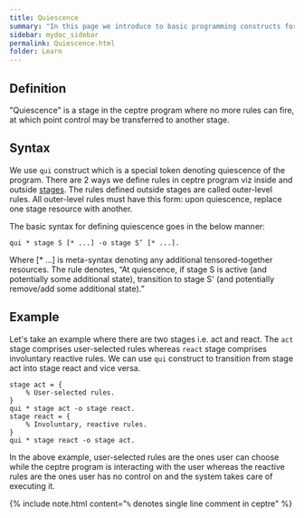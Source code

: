 ```yaml
---
title: Quiescence
summary: "In this page we introduce to basic programming constructs for ceptre language - Quiescence"
sidebar: mydoc_sidebar
permalink: Quiescence.html
folder: Learn
---
```


## Definition

"Quiescence" is a stage in the ceptre program where no more rules can fire, at which point control may be transferred to another stage.

## Syntax

We use `qui` construct which is a special token denoting quiescence of the program. There are 2 ways we define rules in ceptre program viz inside and outside [stages](/Stages_Interactivity.html). The rules defined outside stages are called outer-level rules. All outer-level rules must have this form: upon quiescence, replace one stage resource with another.

The basic syntax for defining quiescence goes in the below manner:
```
qui * stage S [* ...] -o stage S’ [* ...].
```

Where [* ...] is meta-syntax denoting any additional tensored-together resources. The rule denotes, “At quiescence, if stage S is active (and potentially some additional state), transition to stage S' (and potentially remove/add some additional state).”

## Example

Let's take an example where there are two stages i.e. act and react. The `act` stage comprises user-selected rules whereas `react` stage comprises involuntary reactive rules. We can use `qui` construct to transition from stage act into stage react and vice versa.

```
stage act = {
    % User-selected rules.
}
qui * stage act -o stage react.
stage react = {
    % Involuntary, reactive rules.
}
qui * stage react -o stage act.
```

In the above example, user-selected rules are the ones user can choose while the ceptre program is interacting with the user whereas the reactive rules are the ones user has no control on and the system takes care of executing it.

{% include note.html content="`%` denotes single line comment in ceptre" %}